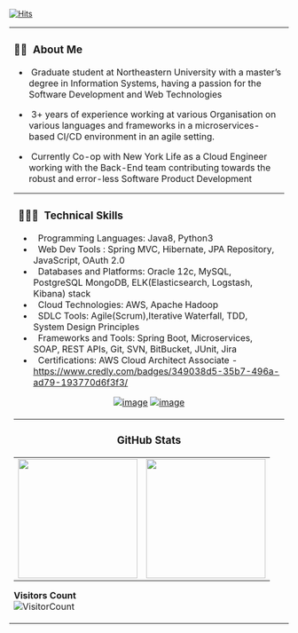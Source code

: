 
[![Hits](https://hits.seeyoufarm.com/api/count/incr/badge.svg?url=https%3A%2F%2Fgithub.com%2Frohit-khokle&count_bg=%2379C83D&title_bg=%23555555&icon=&icon_color=%23E7E7E7&title=hits&edge_flat=false)](https://hits.seeyoufarm.com)

<table width="100%"> 
  <tr>
    <td> <h3> 👨🏻‍ &nbsp;About Me </h3>


- &nbsp;Graduate student at Northeastern University with a master’s degree in Information Systems, 
       having a passion for the Software Development and Web Technologies 

- &nbsp;3+ years of experience working at various Organisation on various languages and 
        frameworks in a microservices-based CI/CD environment in an agile setting. 

- &nbsp;Currently Co-op with New York Life as a Cloud Engineer working with the Back-End team contributing towards the robust 
        and error-less Software Product Development


<table width="100%"> 
  <tr>
    <td> <h3> 👨🏻‍💻 &nbsp;Technical Skills </h3>

- &nbsp; Programming Languages: Java8, Python3
- &nbsp; Web Dev Tools : Spring MVC, Hibernate, JPA Repository, 
      JavaScript, OAuth 2.0
- &nbsp; Databases and Platforms: 
Oracle 12c, MySQL, PostgreSQL MongoDB, ELK(Elasticsearch, Logstash, Kibana) stack
- &nbsp; Cloud Technologies: AWS, Apache Hadoop
- &nbsp; SDLC Tools: Agile(Scrum),Iterative Waterfall, TDD, System Design Principles
- &nbsp; Frameworks and Tools: Spring Boot, Microservices, SOAP, REST APIs, Git, SVN, BitBucket, JUnit, Jira
- &nbsp; Certifications: AWS Cloud Architect Associate - https://www.credly.com/badges/349038d5-35b7-496a-ad79-193770d6f3f3/
      
      
<div align="center">

[![image](https://img.shields.io/badge/LinkedIn-0077B5?style=for-the-badge&logo=linkedin&logoColor=white)](https://www.linkedin.com/in/rohitkhokle/)
[![image](https://img.shields.io/badge/Gmail-D14836?style=for-the-badge&logo=gmail&logoColor=white)](mailto:rohitmkhokle@gmail.com)
  
</div>


</td>
  </tr>
</table>
<h3 align="center">  GitHub Stats</h3>
<table width="100%"> 
  <tr>
    <td><img height="215em" src="https://github-readme-stats-eight-theta.vercel.app/api?username=rohit-khokle&theme=vue&show_icons=true&include_all_commits=true&count_private=true"/></td>
    <td><img height="215em" src="https://github-readme-stats-eight-theta.vercel.app/api/top-langs/?username=rohit-khokle&theme=vue&layout=compact&exclude_lang=r"/></td>
  </tr>
</table>

**Visitors Count**  
![VisitorCount](https://profile-counter.glitch.me/{syedareehaquasar}/count.svg)
<!-- https://cdn4.iconfinder.com/data/icons/logos-and-brands/512/189_Kaggle_logo_logos-512 -->
